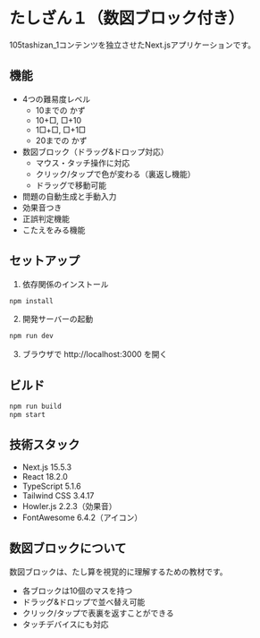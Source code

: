 # たしざん１（数図ブロック付き）

105tashizan_1コンテンツを独立させたNext.jsアプリケーションです。

## 機能

- 4つの難易度レベル
  - 10までの かず
  - 10+□, □+10
  - 1□+□, □+1□
  - 20までの かず
- 数図ブロック（ドラッグ&ドロップ対応）
  - マウス・タッチ操作に対応
  - クリック/タップで色が変わる（裏返し機能）
  - ドラッグで移動可能
- 問題の自動生成と手動入力
- 効果音つき
- 正誤判定機能
- こたえをみる機能

## セットアップ

1. 依存関係のインストール

```bash
npm install
```

2. 開発サーバーの起動

```bash
npm run dev
```

3. ブラウザで http://localhost:3000 を開く

## ビルド

```bash
npm run build
npm start
```

## 技術スタック

- Next.js 15.5.3
- React 18.2.0
- TypeScript 5.1.6
- Tailwind CSS 3.4.17
- Howler.js 2.2.3（効果音）
- FontAwesome 6.4.2（アイコン）

## 数図ブロックについて

数図ブロックは、たし算を視覚的に理解するための教材です。
- 各ブロックは10個のマスを持つ
- ドラッグ&ドロップで並べ替え可能
- クリック/タップで表裏を返すことができる
- タッチデバイスにも対応

